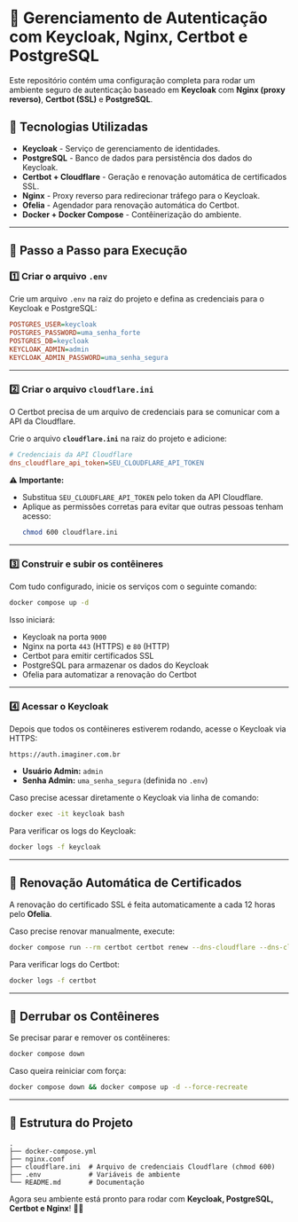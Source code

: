 # 🚀 Gerenciamento de Autenticação com Keycloak, Nginx, Certbot e PostgreSQL

Este repositório contém uma configuração completa para rodar um ambiente seguro de autenticação baseado em **Keycloak** com **Nginx (proxy reverso)**, **Certbot (SSL)** e **PostgreSQL**.

## **📌 Tecnologias Utilizadas**

- **Keycloak** - Serviço de gerenciamento de identidades.
- **PostgreSQL** - Banco de dados para persistência dos dados do Keycloak.
- **Certbot + Cloudflare** - Geração e renovação automática de certificados SSL.
- **Nginx** - Proxy reverso para redirecionar tráfego para o Keycloak.
- **Ofelia** - Agendador para renovação automática do Certbot.
- **Docker + Docker Compose** - Contêinerização do ambiente.

---

## **📌 Passo a Passo para Execução**

### **1️⃣ Criar o arquivo `.env`**

Crie um arquivo `.env` na raiz do projeto e defina as credenciais para o Keycloak e PostgreSQL:

```ini
POSTGRES_USER=keycloak
POSTGRES_PASSWORD=uma_senha_forte
POSTGRES_DB=keycloak
KEYCLOAK_ADMIN=admin
KEYCLOAK_ADMIN_PASSWORD=uma_senha_segura
```

---

### **2️⃣ Criar o arquivo `cloudflare.ini`**

O Certbot precisa de um arquivo de credenciais para se comunicar com a API da Cloudflare.

Crie o arquivo **`cloudflare.ini`** na raiz do projeto e adicione:

```ini
# Credenciais da API Cloudflare
dns_cloudflare_api_token=SEU_CLOUDFLARE_API_TOKEN
```

⚠️ **Importante:**

- Substitua `SEU_CLOUDFLARE_API_TOKEN` pelo token da API Cloudflare.
- Aplique as permissões corretas para evitar que outras pessoas tenham acesso:
  ```sh
  chmod 600 cloudflare.ini
  ```

---

### **3️⃣ Construir e subir os contêineres**

Com tudo configurado, inicie os serviços com o seguinte comando:

```sh
docker compose up -d
```

Isso iniciará:

- Keycloak na porta `9000`
- Nginx na porta `443` (HTTPS) e `80` (HTTP)
- Certbot para emitir certificados SSL
- PostgreSQL para armazenar os dados do Keycloak
- Ofelia para automatizar a renovação do Certbot

---

### **4️⃣ Acessar o Keycloak**

Depois que todos os contêineres estiverem rodando, acesse o Keycloak via HTTPS:

```
https://auth.imaginer.com.br
```

- **Usuário Admin:** `admin`
- **Senha Admin:** `uma_senha_segura` (definida no `.env`)

Caso precise acessar diretamente o Keycloak via linha de comando:

```sh
docker exec -it keycloak bash
```

Para verificar os logs do Keycloak:

```sh
docker logs -f keycloak
```

---

## **📌 Renovação Automática de Certificados**

A renovação do certificado SSL é feita automaticamente a cada 12 horas pelo **Ofelia**.

Caso precise renovar manualmente, execute:

```sh
docker compose run --rm certbot certbot renew --dns-cloudflare --dns-cloudflare-credentials /cloudflare.ini --quiet
```

Para verificar logs do Certbot:

```sh
docker logs -f certbot
```

---

## **📌 Derrubar os Contêineres**

Se precisar parar e remover os contêineres:

```sh
docker compose down
```

Caso queira reiniciar com força:

```sh
docker compose down && docker compose up -d --force-recreate
```

---

## **📌 Estrutura do Projeto**

```
.
├── docker-compose.yml
├── nginx.conf
├── cloudflare.ini  # Arquivo de credenciais Cloudflare (chmod 600)
├── .env            # Variáveis de ambiente
└── README.md       # Documentação
```

Agora seu ambiente está pronto para rodar com **Keycloak, PostgreSQL, Certbot e Nginx**! 🚀🔥
